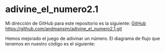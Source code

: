 # adivine_el_numero2.1

Mi dirección de GitHub para este repositorio es la siguiente: [GitHub](https://github.com/andmansim/adivine_el_numero2.1.git)
https://github.com/andmansim/adivine_el_numero2.1.git

Hemos mejorado el juego de adivinar un número.
El diagrama de flujo que tenemos en nuestro código es el siguiente:
